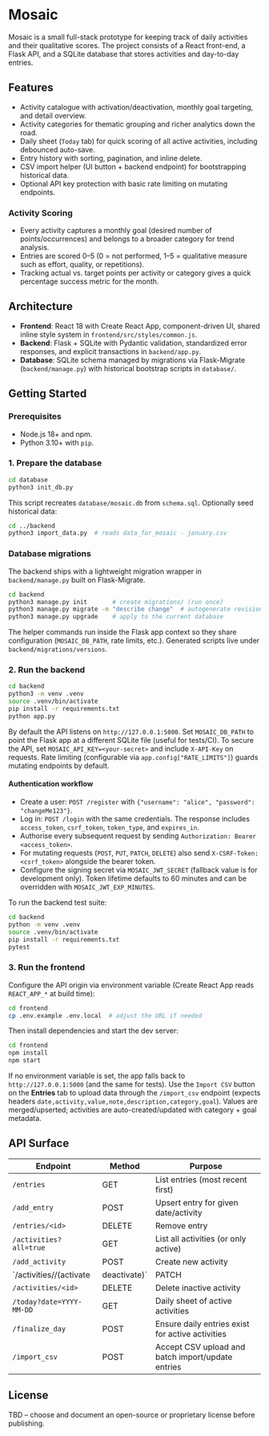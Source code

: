 # Mosaic

Mosaic is a small full-stack prototype for keeping track of daily activities and their qualitative scores. The project consists of a React front-end, a Flask API, and a SQLite database that stores activities and day-to-day entries.

## Features
- Activity catalogue with activation/deactivation, monthly goal targeting, and detail overview.
- Activity categories for thematic grouping and richer analytics down the road.
- Daily sheet (`Today` tab) for quick scoring of all active activities, including debounced auto-save.
- Entry history with sorting, pagination, and inline delete.
- CSV import helper (UI button + backend endpoint) for bootstrapping historical data.
- Optional API key protection with basic rate limiting on mutating endpoints.

### Activity Scoring
- Every activity captures a monthly goal (desired number of points/occurrences) and belongs to a broader category for trend analysis.
- Entries are scored 0–5 (0 = not performed, 1–5 = qualitative measure such as effort, quality, or repetitions).
- Tracking actual vs. target points per activity or category gives a quick percentage success metric for the month.

## Architecture
- **Frontend**: React 18 with Create React App, component-driven UI, shared inline style system in `frontend/src/styles/common.js`.
- **Backend**: Flask + SQLite with Pydantic validation, standardized error responses, and explicit transactions in `backend/app.py`.
- **Database**: SQLite schema managed by migrations via Flask-Migrate (`backend/manage.py`) with historical bootstrap scripts in `database/`.

## Getting Started

### Prerequisites
- Node.js 18+ and npm.
- Python 3.10+ with `pip`.

### 1. Prepare the database
```bash
cd database
python3 init_db.py
```
This script recreates `database/mosaic.db` from `schema.sql`. Optionally seed historical data:
```bash
cd ../backend
python3 import_data.py  # reads data_for_mosaic - january.csv
```

### Database migrations
The backend ships with a lightweight migration wrapper in `backend/manage.py` built on Flask-Migrate.

```bash
cd backend
python3 manage.py init       # create migrations/ (run once)
python3 manage.py migrate -m "describe change"  # autogenerate revision
python3 manage.py upgrade    # apply to the current database
```

The helper commands run inside the Flask app context so they share configuration (`MOSAIC_DB_PATH`, rate limits, etc.). Generated scripts live under `backend/migrations/versions`.

### 2. Run the backend
```bash
cd backend
python3 -m venv .venv
source .venv/bin/activate
pip install -r requirements.txt
python app.py
```
By default the API listens on `http://127.0.0.1:5000`.
Set `MOSAIC_DB_PATH` to point the Flask app at a different SQLite file (useful for tests/CI).
To secure the API, set `MOSAIC_API_KEY=<your-secret>` and include `X-API-Key` on requests. Rate limiting (configurable via `app.config["RATE_LIMITS"]`) guards mutating endpoints by default.

#### Authentication workflow
- Create a user: `POST /register` with `{"username": "alice", "password": "changeMe123"}`.
- Log in: `POST /login` with the same credentials. The response includes `access_token`, `csrf_token`, `token_type`, and `expires_in`.
- Authorise every subsequent request by sending `Authorization: Bearer <access_token>`.
- For mutating requests (`POST`, `PUT`, `PATCH`, `DELETE`) also send `X-CSRF-Token: <csrf_token>` alongside the bearer token.
- Configure the signing secret via `MOSAIC_JWT_SECRET` (fallback value is for development only). Token lifetime defaults to 60 minutes and can be overridden with `MOSAIC_JWT_EXP_MINUTES`.

To run the backend test suite:
```bash
cd backend
python -m venv .venv
source .venv/bin/activate
pip install -r requirements.txt
pytest
```

### 3. Run the frontend
Configure the API origin via environment variable (Create React App reads `REACT_APP_*` at build time):
```bash
cd frontend
cp .env.example .env.local  # adjust the URL if needed
```
Then install dependencies and start the dev server:
```bash
cd frontend
npm install
npm start
```
If no environment variable is set, the app falls back to `http://127.0.0.1:5000` (and the same for tests).
Use the `Import CSV` button on the **Entries** tab to upload data through the `/import_csv` endpoint (expects headers `date,activity,value,note,description,category,goal`). Values are merged/upserted; activities are auto-created/updated with category + goal metadata.

## API Surface
| Endpoint | Method | Purpose |
| --- | --- | --- |
| `/entries` | GET | List entries (most recent first) |
| `/add_entry` | POST | Upsert entry for given date/activity |
| `/entries/<id>` | DELETE | Remove entry |
| `/activities?all=true` | GET | List all activities (or only active) |
| `/add_activity` | POST | Create new activity |
| `/activities/<id>/(activate|deactivate)` | PATCH | Toggle activity |
| `/activities/<id>` | DELETE | Delete inactive activity |
| `/today?date=YYYY-MM-DD` | GET | Daily sheet of active activities |
| `/finalize_day` | POST | Ensure daily entries exist for active activities |
| `/import_csv` | POST | Accept CSV upload and batch import/update entries |

## License
TBD – choose and document an open-source or proprietary license before publishing.
